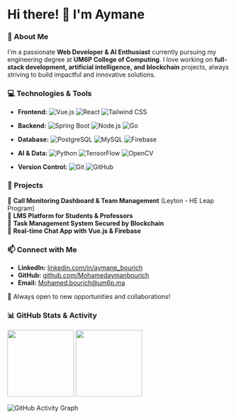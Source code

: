 # Hi there! 👋 I'm Aymane

### 🚀 About Me
I'm a passionate **Web Developer & AI Enthusiast** currently pursuing my engineering degree at **UM6P College of Computing**. I love working on **full-stack development, artificial intelligence, and blockchain** projects, always striving to build impactful and innovative solutions.

### 💻 Technologies & Tools
- **Frontend:** ![Vue.js](https://img.shields.io/badge/-Vue.js-4FC08D?logo=vue.js&logoColor=white&style=flat) ![React](https://img.shields.io/badge/-React-61DAFB?logo=react&logoColor=white&style=flat) ![Tailwind CSS](https://img.shields.io/badge/-Tailwind_CSS-38B2AC?logo=tailwind-css&logoColor=white&style=flat)
- **Backend:** ![Spring Boot](https://img.shields.io/badge/-Spring_Boot-6DB33F?logo=spring-boot&logoColor=white&style=flat) ![Node.js](https://img.shields.io/badge/-Node.js-339933?logo=node.js&logoColor=white&style=flat) ![Go](https://img.shields.io/badge/-Go-00ADD8?logo=go&logoColor=white&style=flat)

- **Database:** ![PostgreSQL](https://img.shields.io/badge/-PostgreSQL-336791?logo=postgresql&logoColor=white&style=flat) ![MySQL](https://img.shields.io/badge/-MySQL-4479A1?logo=mysql&logoColor=white&style=flat) ![Firebase](https://img.shields.io/badge/-Firebase-FFCA28?logo=firebase&logoColor=black&style=flat)
- **AI & Data:** ![Python](https://img.shields.io/badge/-Python-3776AB?logo=python&logoColor=white&style=flat) ![TensorFlow](https://img.shields.io/badge/-TensorFlow-FF6F00?logo=tensorflow&logoColor=white&style=flat) ![OpenCV](https://img.shields.io/badge/-OpenCV-5C3EE8?logo=opencv&logoColor=white&style=flat)
- **Version Control:** ![Git](https://img.shields.io/badge/-Git-F05032?logo=git&logoColor=white&style=flat) ![GitHub](https://img.shields.io/badge/-GitHub-181717?logo=github&logoColor=white&style=flat)

### 📌 Projects
🔹 **Call Monitoring Dashboard & Team Management** (Leyton - HE Leap Program)  
🔹 **LMS Platform for Students & Professors**  
🔹 **Task Management System Secured by Blockchain**  
🔹 **Real-time Chat App with Vue.js & Firebase**  

### 📫 Connect with Me
- **LinkedIn:** [linkedin.com/in/aymane_bourich](https://www.linkedin.com/in/mohamed-aymane-bourich-996767173/)
- **GitHub:** [github.com/Mohamedaymanbourich](https://github.com/Mohamedaymanbourich)
- **Email:** Mohamed.bourich@um6p.ma

🚀 Always open to new opportunities and collaborations!

### 📊 GitHub Stats & Activity
<div align="left">
<a>
  <img src="https://github-readme-stats.vercel.app/api?username=Mohamedaymanbourich&theme=tokyonight&show_icons=true" height=150 />
</a>
<a>
  <img src="https://github-readme-stats.vercel.app/api/top-langs/?username=Mohamedaymanbourich&langs_count=5&theme=tokyonight" height=150 />
</a>
<br>

![GitHub Activity Graph](https://github-readme-activity-graph.vercel.app/graph?username=Mohamedaymanbourich&theme=tokyo-night)
</div>
